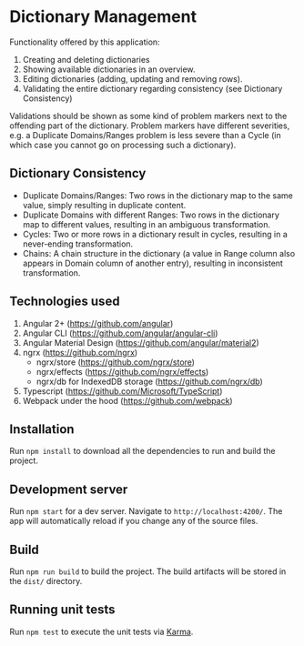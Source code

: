 # Dictionary Management

Functionality offered by this application:

1. Creating and deleting dictionaries
2. Showing available dictionaries in an overview.
3. Editing dictionaries (adding, updating and removing rows).
4. Validating the entire dictionary regarding consistency (see Dictionary Consistency)

Validations should be shown as some kind of problem markers next to the offending part of the dictionary. Problem markers have different severities, e.g. a Duplicate Domains/Ranges problem is less severe than a Cycle (in which case you cannot go on processing such a dictionary).

## Dictionary Consistency
- Duplicate Domains/Ranges: Two rows in the dictionary map to the same value, simply resulting in duplicate content.
- Duplicate Domains with different Ranges: Two rows in the dictionary map to different values, resulting in an ambiguous transformation.
- Cycles: Two or more rows in a dictionary result in cycles, resulting in a never-ending transformation.
- Chains: A chain structure in the dictionary (a value in Range column also appears in Domain column of another entry), resulting in inconsistent transformation.

## Technologies used

1. Angular 2+ (https://github.com/angular)
2. Angular CLI (https://github.com/angular/angular-cli)
3. Angular Material Design (https://github.com/angular/material2)
4. ngrx (https://github.com/ngrx)
   * ngrx/store (https://github.com/ngrx/store)
   * ngrx/effects (https://github.com/ngrx/effects)
   * ngrx/db for IndexedDB storage (https://github.com/ngrx/db)
5. Typescript (https://github.com/Microsoft/TypeScript)
6. Webpack under the hood (https://github.com/webpack)

## Installation

Run `npm install` to download all the dependencies to run and build the project.

## Development server

Run `npm start` for a dev server. Navigate to `http://localhost:4200/`. The app will automatically reload if you change any of the source files.

## Build

Run `npm run build` to build the project. The build artifacts will be stored in the `dist/` directory.

## Running unit tests

Run `npm test` to execute the unit tests via [Karma](https://karma-runner.github.io).
